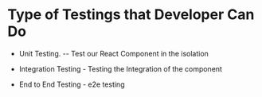 # Type of Testings that Developer Can Do

- Unit Testing. -- Test our React Component in the isolation

- Integration Testing - Testing the Integration of the component

- End to End Testing - e2e testing
